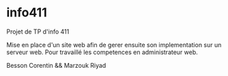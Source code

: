 # info411
Projet de TP d'info 411

Mise en place d'un site web afin de gerer ensuite son implementation sur un serveur web. 
Pour travaillé les competences en administrateur web.

Besson Corentin && Marzouk Riyad